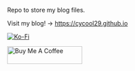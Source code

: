 Repo to store my blog files.

Visit my blog! -> https://cycool29.github.io


<a href="https://ko-fi.com/cycool29" target="_blank"><img src="https://github.com/cycool29/cycool29/raw/main/githubbutton_sm.svg" alt="Ko-Fi"></a>

<a href="https://www.buymeacoffee.com/cycool29" target="_blank"><img src="https://cdn.buymeacoffee.com/buttons/default-black.png" alt="Buy Me A Coffee" height="41" width="174"></a>
